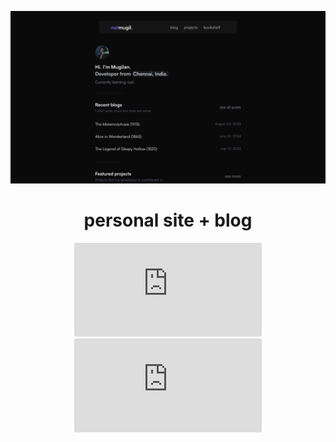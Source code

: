 ![SHOWCASE](.github/assets/preview-1280x700.png)

<div align='center'>
 <h1>personal site + blog</h1>

[![CodeFactor]](https://www.codefactor.io/repository/github/notmugil/notmugil.me/badge/main)
[![GitHub License]](https://img.shields.io/github/license/NotMugil/notmugil.me)
</div>

[CodeFactor]: https://img.shields.io/codefactor/grade/github/NotMugil/notmugil.me?color=8B5CF6&logo=codefactor&logoColor=fff&style=for-the-badge
[Github License]: https://img.shields.io/github/license/NotMugil/notmugil.me?color=8B5CF6&logo=codefactor&logoColor=fff&style=for-the-badge